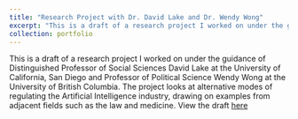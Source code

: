 ```yaml
---
title: "Research Project with Dr. David Lake and Dr. Wendy Wong"
excerpt: "This is a draft of a research project I worked on under the guidance of Distinguished Professor David Lake and Professor Wendy Wong. The project looks at alternative modes of regulating the Artificial Intelligence industry. View the draft [here](https://www.dropbox.com/scl/fi/rubp6npqw36ac947hkjzp/Wong-Lake-APSA-v1.8.docx?rlkey=wz6ri6bbm3gcgvsikqc4jdnw7&st=ijld50j9&dl=0)"
collection: portfolio
---
```


This is a draft of a research project I worked on under the guidance of Distinguished Professor of Social Sciences David Lake at the University of California, San Diego and Professor of Political Science Wendy Wong at the University of British Columbia. The project looks at alternative modes of regulating the Artificial Intelligence industry, drawing on examples from adjacent fields such as the law and medicine. View the draft [here](https://www.dropbox.com/scl/fi/rubp6npqw36ac947hkjzp/Wong-Lake-APSA-v1.8.docx?rlkey=wz6ri6bbm3gcgvsikqc4jdnw7&st=ijld50j9&dl=0)
